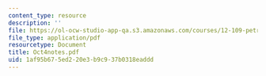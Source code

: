 ```yaml
---
content_type: resource
description: ''
file: https://ol-ocw-studio-app-qa.s3.amazonaws.com/courses/12-109-petrology-fall-2005/1af95b675ed220e3b9c937b0318eaddd_Oct4notes.pdf
file_type: application/pdf
resourcetype: Document
title: Oct4notes.pdf
uid: 1af95b67-5ed2-20e3-b9c9-37b0318eaddd
---
```

